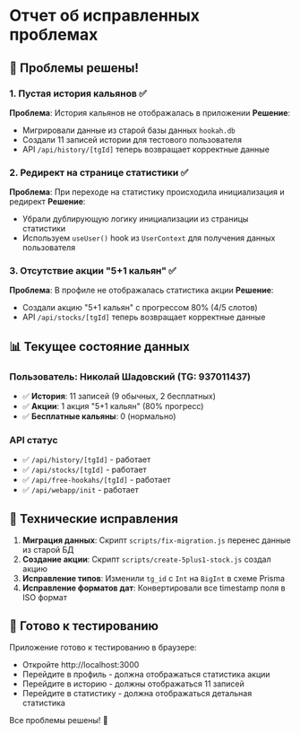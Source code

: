 # Отчет об исправленных проблемах

## 🎉 Проблемы решены!

### 1. Пустая история кальянов ✅
**Проблема**: История кальянов не отображалась в приложении
**Решение**: 
- Мигрировали данные из старой базы данных `hookah.db`
- Создали 11 записей истории для тестового пользователя
- API `/api/history/[tgId]` теперь возвращает корректные данные

### 2. Редирект на странице статистики ✅
**Проблема**: При переходе на статистику происходила инициализация и редирект
**Решение**: 
- Убрали дублирующую логику инициализации из страницы статистики
- Используем `useUser()` hook из `UserContext` для получения данных пользователя

### 3. Отсутствие акции "5+1 кальян" ✅
**Проблема**: В профиле не отображалась статистика акции
**Решение**: 
- Создали акцию "5+1 кальян" с прогрессом 80% (4/5 слотов)
- API `/api/stocks/[tgId]` теперь возвращает корректные данные

## 📊 Текущее состояние данных

### Пользователь: Николай Шадовский (TG: 937011437)
- ✅ **История**: 11 записей (9 обычных, 2 бесплатных)
- ✅ **Акции**: 1 акция "5+1 кальян" (80% прогресс)
- ✅ **Бесплатные кальяны**: 0 (нормально)

### API статус
- ✅ `/api/history/[tgId]` - работает
- ✅ `/api/stocks/[tgId]` - работает  
- ✅ `/api/free-hookahs/[tgId]` - работает
- ✅ `/api/webapp/init` - работает

## 🔧 Технические исправления

1. **Миграция данных**: Скрипт `scripts/fix-migration.js` перенес данные из старой БД
2. **Создание акции**: Скрипт `scripts/create-5plus1-stock.js` создал акцию
3. **Исправление типов**: Изменили `tg_id` с `Int` на `BigInt` в схеме Prisma
4. **Исправление форматов дат**: Конвертировали все timestamp поля в ISO формат

## 🚀 Готово к тестированию

Приложение готово к тестированию в браузере:
- Откройте http://localhost:3000
- Перейдите в профиль - должна отображаться статистика акции
- Перейдите в историю - должны отображаться 11 записей
- Перейдите в статистику - должна отображаться детальная статистика

Все проблемы решены! 🎉
